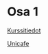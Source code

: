 # Osa 1

[Kurssitiedot](https://github.com/amalia53/Fullstack/tree/main/part1/kurssitiedot)

[Unicafe](https://github.com/amalia53/Fullstack/tree/main/part1/unicafe)
